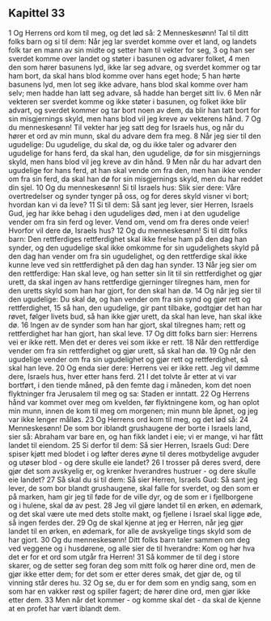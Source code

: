 ## Kapittel 33

1 Og Herrens ord kom til meg, og det lød så:
2 Menneskesønn! Tal til ditt folks barn og si til dem: Når jeg lar sverdet komme over et land, og landets folk tar en mann av sin midte og setter ham til vekter for seg,
3 og han ser sverdet komme over landet og støter i basunen og advarer folket,
4 men den som hører basunens lyd, ikke lar seg advare, og sverdet kommer og tar ham bort, da skal hans blod komme over hans eget hode;
5 han hørte basunens lyd, men lot seg ikke advare, hans blod skal komme over ham selv; men hadde han latt seg advare, så hadde han berget sitt liv.
6 Men når vekteren ser sverdet komme og ikke støter i basunen, og folket ikke blir advart, og sverdet kommer og tar bort noen av dem, da blir han tatt bort for sin misgjernings skyld, men hans blod vil jeg kreve av vekterens hånd.
7 Og du menneskesønn! Til vekter har jeg satt deg for Israels hus, og når du hører et ord av min munn, skal du advare dem fra meg.
8 Når jeg sier til den ugudelige: Du ugudelige, du skal dø, og du ikke taler og advarer den ugudelige for hans ferd, da skal han, den ugudelige, dø for sin misgjernings skyld, men hans blod vil jeg kreve av din hånd.
9 Men når du har advart den ugudelige for hans ferd, at han skal vende om fra den, men han ikke vender om fra sin ferd, da skal han dø for sin misgjernings skyld, men du har reddet din sjel.
10 Og du menneskesønn! Si til Israels hus: Slik sier dere: Våre overtredelser og synder tynger på oss, og for deres skyld visner vi bort; hvordan kan vi da leve?
11 Si til dem: Så sant jeg lever, sier Herren, Israels Gud, jeg har ikke behag i den ugudeliges død, men i at den ugudelige vender om fra sin ferd og lever. Vend om, vend om fra deres onde veier! Hvorfor vil dere dø, Israels hus?
12 Og du menneskesønn! Si til ditt folks barn: Den rettferdiges rettferdighet skal ikke frelse ham på den dag han synder, og den ugudelige skal ikke omkomme for sin ugudelighets skyld på den dag han vender om fra sin ugudelighet, og den rettferdige skal ikke kunne leve ved sin rettferdighet på den dag han synder.
13 Når jeg sier om den rettferdige: Han skal leve, og han setter sin lit til sin rettferdighet og gjør urett, da skal ingen av hans rettferdige gjerninger tilregnes ham, men for den uretts skyld som han har gjort, for den skal han dø.
14 Og når jeg sier til den ugudelige: Du skal dø, og han vender om fra sin synd og gjør rett og rettferdighet,
15 så han, den ugudelige, gir pant tilbake, godtgjør det han har røvet, følger livets bud, så han ikke gjør urett, da skal han leve, han skal ikke dø.
16 Ingen av de synder som han har gjort, skal tilregnes ham; rett og rettferdighet har han gjort, han skal leve.
17 Og ditt folks barn sier: Herrens vei er ikke rett. Men det er deres vei som ikke er rett.
18 Når den rettferdige vender om fra sin rettferdighet og gjør urett, så skal han dø.
19 Og når den ugudelige vender om fra sin ugudelighet og gjør rett og rettferdighet, så skal han leve.
20 Og enda sier dere: Herrens vei er ikke rett. Jeg vil dømme dere, Israels hus, hver etter hans ferd.
21 I det tolvte år etter at vi var bortført, i den tiende måned, på den femte dag i måneden, kom det noen flyktninger fra Jerusalem til meg og sa: Staden er inntatt.
22 Og Herrens hånd var kommet over meg om kvelden, før flyktningene kom, og han oplot min munn, innen de kom til meg om morgenen; min munn ble åpnet, og jeg var ikke lenger målløs.
23 Og Herrens ord kom til meg, og det lød så:
24 Menneskesønn! De som bor iblandt grushaugene der borte i Israels land, sier så: Abraham var bare en, og han fikk landet i eie; vi er mange, vi har fått landet til eiendom.
25 Si derfor til dem: Så sier Herren, Israels Gud: Dere spiser kjøtt med blodet i og løfter deres øyne til deres motbydelige avguder og utøser blod - og dere skulle eie landet?
26 I trosser på deres sverd, dere gjør det som avskyelig er, og krenker hverandres hustruer - og dere skulle eie landet?
27 Så skal du si til dem: Så sier Herren, Israels Gud: Så sant jeg lever, de som bor blandt grushaugene, skal falle for sverdet, og den som er på marken, ham gir jeg til føde for de ville dyr, og de som er i fjellborgene og i hulene, skal dø av pest.
28 Jeg vil gjøre landet til en ørken, en ødemark, og det skal være ute med dets stolte makt, og fjellene i Israel skal ligge øde, så ingen ferdes der.
29 Og de skal kjenne at jeg er Herren, når jeg gjør landet til en ørken, en ødemark, for alle de avskyelige tings skyld som de har gjort.
30 Og du menneskesønn! Ditt folks barn taler sammen om deg ved veggene og i husdørene, og alle sier de til hverandre: Kom og hør hva det er for et ord som utgår fra Herren!
31 Så kommer de til deg i store skarer, og de setter seg foran deg som mitt folk og hører dine ord, men de gjør ikke etter dem; for det som er etter deres smak, det gjør de, og til vinning står deres hu.
32 Og se, du er for dem som en yndig sang, som en som har en vakker røst og spiller fagert; de hører dine ord, men gjør ikke etter dem.
33 Men når det kommer - og komme skal det - da skal de kjenne at en profet har vært iblandt dem.
